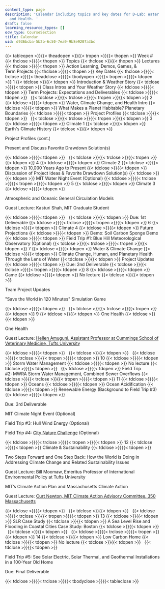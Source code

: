 ```yaml
---
content_type: page
description: 'Calendar including topics and key dates for D-Lab: Water, Climate Change,
  and Health. '
draft: false
learning_resource_types: []
ocw_type: CourseSection
title: Calendar
uid: d936bcba-5b2b-6c50-7ea9-9b8e9207a3bc
---
```

{{< tableopen >}}{{< theadopen >}}{{< tropen >}}{{< thopen >}}
Week #
{{< thclose >}}{{< thopen >}}
Topics
{{< thclose >}}{{< thopen >}}
Lectures
{{< thclose >}}{{< thopen >}}
Action Learning, Demos, Games, & Term Projects
{{< thclose >}}{{< thopen >}}
Key Dates
{{< thclose >}}{{< trclose >}}{{< theadclose >}}{{< tbodyopen >}}{{< tropen >}}{{< tdopen >}}
1
{{< tdclose >}}{{< tdopen >}}
Introduction & Weather Story
{{< tdclose >}}{{< tdopen >}}
Class Intros and Your Weather Story
{{< tdclose >}}{{< tdopen >}}
Term Projects: Expectations and Deliverables
{{< tdclose >}}{{< tdopen >}}
 
{{< tdclose >}}{{< trclose >}}{{< tropen >}}{{< tdopen >}}
2
{{< tdclose >}}{{< tdopen >}}
Water, Climate Change, and Health Intro
{{< tdclose >}}{{< tdopen >}}
What Makes a Planet Habitable? Planetary Boundaries
{{< tdclose >}}{{< tdopen >}}
Project Profiles
{{< tdclose >}}{{< tdopen >}}
 
{{< tdclose >}}{{< trclose >}}{{< tropen >}}{{< tdopen >}}
3
{{< tdclose >}}{{< tdopen >}}
Climate 1
{{< tdclose >}}{{< tdopen >}}
Earth's Climate History
{{< tdclose >}}{{< tdopen >}}

Project Profiles (cont.)

Present and Discuss Favorite Drawdown Solution(s)

{{< tdclose >}}{{< tdopen >}}
 
{{< tdclose >}}{{< trclose >}}{{< tropen >}}{{< tdopen >}}
4
{{< tdclose >}}{{< tdopen >}}
Climate 2
{{< tdclose >}}{{< tdopen >}}
10,000 Years Ago to Present
{{< tdclose >}}{{< tdopen >}}
Discussion of Project Ideas & Favorite Drawdown Solution(s)
{{< tdclose >}}{{< tdopen >}}
MIT Water Night Event (Optional)
{{< tdclose >}}{{< trclose >}}{{< tropen >}}{{< tdopen >}}
5
{{< tdclose >}}{{< tdopen >}}
Climate 3
{{< tdclose >}}{{< tdopen >}}

Atmospheric and Oceanic General Circulation Models

Guest Lecture: Kasturi Shah, MIT Graduate Student

{{< tdclose >}}{{< tdopen >}}
 
{{< tdclose >}}{{< tdopen >}}
Due: 1st Deliverable
{{< tdclose >}}{{< trclose >}}{{< tropen >}}{{< tdopen >}}
6
{{< tdclose >}}{{< tdopen >}}
Climate 4
{{< tdclose >}}{{< tdopen >}}
Future Projections
{{< tdclose >}}{{< tdopen >}}
Demo: Soil Carbon Sponge Demo
{{< tdclose >}}{{< tdopen >}}
Field Trip #1: Blue Hill Meteorological Observatory (Optional)
{{< tdclose >}}{{< trclose >}}{{< tropen >}}{{< tdopen >}}
7
{{< tdclose >}}{{< tdopen >}}
Water & Climate Change
{{< tdclose >}}{{< tdopen >}}
Climate Change, Human, and Planetary Health Through the Lens of Water
{{< tdclose >}}{{< tdopen >}}
Project Updates
{{< tdclose >}}{{< tdopen >}}
Due: 2nd Deliverable
{{< tdclose >}}{{< trclose >}}{{< tropen >}}{{< tdopen >}}
8
{{< tdclose >}}{{< tdopen >}}
Game
{{< tdclose >}}{{< tdopen >}}
No lecture
{{< tdclose >}}{{< tdopen >}}

Team Project Updates

"Save the World in 120 Minutes" Simulation Game

{{< tdclose >}}{{< tdopen >}}
 
{{< tdclose >}}{{< trclose >}}{{< tropen >}}{{< tdopen >}}
9
{{< tdclose >}}{{< tdopen >}}
One Health
{{< tdclose >}}{{< tdopen >}}

One Health

Guest Lecture: [Hellen Amuguni, Assistant Professor at Cummings School of Veterinary Medicine, Tufts University](http://vetprofiles.tufts.edu/faculty/janetrix-hellen-amuguni)

{{< tdclose >}}{{< tdopen >}}
 
{{< tdclose >}}{{< tdopen >}}
 
{{< tdclose >}}{{< trclose >}}{{< tropen >}}{{< tdopen >}}
10
{{< tdclose >}}{{< tdopen >}}
Storm Water Management
{{< tdclose >}}{{< tdopen >}}
No lecture
{{< tdclose >}}{{< tdopen >}}
 
{{< tdclose >}}{{< tdopen >}}
Field Trip #2: MWRA Storm Water Management, Combined Sewer Overflows
{{< tdclose >}}{{< trclose >}}{{< tropen >}}{{< tdopen >}}
11
{{< tdclose >}}{{< tdopen >}}
Oceans
{{< tdclose >}}{{< tdopen >}}
Ocean Acidification
{{< tdclose >}}{{< tdopen >}}
Renewable Energy (Background to Field Trip #3)
{{< tdclose >}}{{< tdopen >}}

Due: 3rd Deliverable

MIT Climate Night Event (Optional)

Field Trip #3: Hull Wind Energy (Optional)

Field Trip #4: [City Nature Challenge](http://citynaturechallenge.org/) (Optional)

{{< tdclose >}}{{< trclose >}}{{< tropen >}}{{< tdopen >}}
12
{{< tdclose >}}{{< tdopen >}}
Climate & Sustainability
{{< tdclose >}}{{< tdopen >}}

Two Steps Forward and One Step Back: How the World is Doing in Addressing Climate Change and Related Sustainability Issues

Guest Lecture: Bill Moomaw, Emeritus Professor of International Environmental Policy at Tufts University

MIT’s Climate Action Plan and Massachusetts Climate Action

Guest Lecture: [Curt Newton, MIT Climate Action Advisory Committee, 350 Massachusetts](https://climate.mit.edu/users/curt-newton)

{{< tdclose >}}{{< tdopen >}}
 
{{< tdclose >}}{{< tdopen >}}
 
{{< tdclose >}}{{< trclose >}}{{< tropen >}}{{< tdopen >}}
13
{{< tdclose >}}{{< tdopen >}}
SLR Case Study
{{< tdclose >}}{{< tdopen >}}
A Sea Level Rise and Flooding in Coastal Cities Case Study: Boston
{{< tdclose >}}{{< tdopen >}}
 
{{< tdclose >}}{{< tdopen >}}
 
{{< tdclose >}}{{< trclose >}}{{< tropen >}}{{< tdopen >}}
14
{{< tdclose >}}{{< tdopen >}}
Low Carbon Home
{{< tdclose >}}{{< tdopen >}}
No lecture
{{< tdclose >}}{{< tdopen >}}
 
{{< tdclose >}}{{< tdopen >}}

Field Trip #5: See Solar Electric, Solar Thermal, and Geothermal Installations in a 100-Year Old Home

Due: Final Deliverable

{{< tdclose >}}{{< trclose >}}{{< tbodyclose >}}{{< tableclose >}}